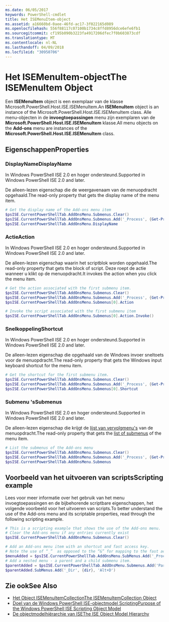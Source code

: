 ```yaml
---
ms.date: 06/05/2017
keywords: PowerShell-cmdlet
title: Het ISEMenuItem-object
ms.assetid: a16660bd-0aee-46fd-ac17-3f022165d089
ms.openlocfilehash: 556f88117c07100b1734c8ffd8956dce6efe6fb1
ms.sourcegitcommit: cf195b090b3223fa4917206dfec7f0b603873cdf
ms.translationtype: MT
ms.contentlocale: nl-NL
ms.lasthandoff: 04/09/2018
ms.locfileid: "30950706"
---
```

# <a name="the-isemenuitem-object"></a><span data-ttu-id="5f74d-103">Het ISEMenuItem-object</span><span class="sxs-lookup"><span data-stu-id="5f74d-103">The ISEMenuItem Object</span></span>

<span data-ttu-id="5f74d-104">Een **ISEMenuItem** object is een exemplaar van de klasse Microsoft.PowerShell.Host.ISE.ISEMenuItem.</span><span class="sxs-lookup"><span data-stu-id="5f74d-104">An **ISEMenuItem** object is an instance of the Microsoft.PowerShell.Host.ISE.ISEMenuItem class.</span></span> <span data-ttu-id="5f74d-105">Alle menu-objecten in de **invoegtoepassingen** menu zijn exemplaren van de **Microsoft.PowerShell.Host.ISE.ISEMenuItem** klasse.</span><span class="sxs-lookup"><span data-stu-id="5f74d-105">All menu objects on the **Add-ons** menu are instances of the **Microsoft.PowerShell.Host.ISE.ISEMenuItem** class.</span></span>

## <a name="properties"></a><span data-ttu-id="5f74d-106">Eigenschappen</span><span class="sxs-lookup"><span data-stu-id="5f74d-106">Properties</span></span>

### <a name="displayname"></a><span data-ttu-id="5f74d-107">DisplayName</span><span class="sxs-lookup"><span data-stu-id="5f74d-107">DisplayName</span></span>

<span data-ttu-id="5f74d-108">In Windows PowerShell ISE 2.0 en hoger ondersteund.</span><span class="sxs-lookup"><span data-stu-id="5f74d-108">Supported in Windows PowerShell ISE 2.0 and later.</span></span>

<span data-ttu-id="5f74d-109">De alleen-lezen eigenschap die de weergavenaam van de menuopdracht opgehaald.</span><span class="sxs-lookup"><span data-stu-id="5f74d-109">The read-only property that gets the display name of the menu item.</span></span>

```powershell
# Get the display name of the Add-ons menu item
$psISE.CurrentPowerShellTab.AddOnsMenu.Submenus.Clear()
$psISE.CurrentPowerShellTab.AddOnsMenu.Submenus.Add('_Process', {Get-Process}, 'Alt+P')
$psISE.CurrentPowerShellTab.AddOnsMenu.DisplayName
```

### <a name="action"></a><span data-ttu-id="5f74d-110">Actie</span><span class="sxs-lookup"><span data-stu-id="5f74d-110">Action</span></span>

<span data-ttu-id="5f74d-111">In Windows PowerShell ISE 2.0 en hoger ondersteund.</span><span class="sxs-lookup"><span data-stu-id="5f74d-111">Supported in Windows PowerShell ISE 2.0 and later.</span></span>

<span data-ttu-id="5f74d-112">De alleen-lezen eigenschap waarin het scriptblok worden opgehaald.</span><span class="sxs-lookup"><span data-stu-id="5f74d-112">The read-only property that gets the block of script.</span></span> <span data-ttu-id="5f74d-113">Deze roept de actie wanneer u klikt op de menuopdracht.</span><span class="sxs-lookup"><span data-stu-id="5f74d-113">It invokes the action when you click the menu item.</span></span>

```powershell
# Get the action associated with the first submenu item.
$psISE.CurrentPowerShellTab.AddOnsMenu.Submenus.Clear()
$psISE.CurrentPowerShellTab.AddOnsMenu.Submenus.Add('_Process', {Get-Process}, 'Alt+P')
$psISE.CurrentPowerShellTab.AddOnsMenu.Submenus[0].Action

# Invoke the script associated with the first submenu item
$psISE.CurrentPowerShellTab.AddOnsMenu.Submenus[0].Action.Invoke()
```

### <a name="shortcut"></a><span data-ttu-id="5f74d-114">Snelkoppeling</span><span class="sxs-lookup"><span data-stu-id="5f74d-114">Shortcut</span></span>

<span data-ttu-id="5f74d-115">In Windows PowerShell ISE 2.0 en hoger ondersteund.</span><span class="sxs-lookup"><span data-stu-id="5f74d-115">Supported in Windows PowerShell ISE 2.0 and later.</span></span>

<span data-ttu-id="5f74d-116">De alleen-lezen eigenschap die opgehaald van de Windows invoer sneltoets voor de menuopdracht.</span><span class="sxs-lookup"><span data-stu-id="5f74d-116">The read-only property that gets the Windows input keyboard shortcut for the menu item.</span></span>

```powershell
# Get the shortcut for the first submenu item.
$psISE.CurrentPowerShellTab.AddOnsMenu.Submenus.Clear()
$psISE.CurrentPowerShellTab.AddOnsMenu.Submenus.Add('_Process', {Get-Process}, 'Alt+P')
$psISE.CurrentPowerShellTab.AddOnsMenu.Submenus[0].Shortcut
```

### <a name="submenus"></a><span data-ttu-id="5f74d-117">Submenu 's</span><span class="sxs-lookup"><span data-stu-id="5f74d-117">Submenus</span></span>

<span data-ttu-id="5f74d-118">In Windows PowerShell ISE 2.0 en hoger ondersteund.</span><span class="sxs-lookup"><span data-stu-id="5f74d-118">Supported in Windows PowerShell ISE 2.0 and later.</span></span>

<span data-ttu-id="5f74d-119">De alleen-lezen eigenschap die krijgt de [lijst van vervolgmenu's](The-ISEMenuItemCollection-Object.md) van de menuopdracht.</span><span class="sxs-lookup"><span data-stu-id="5f74d-119">The read-only property that gets the [list of submenus](The-ISEMenuItemCollection-Object.md) of the menu item.</span></span>

```powershell
# List the submenus of the Add-ons menu
$psISE.CurrentPowerShellTab.AddOnsMenu.Submenus.Clear()
$psISE.CurrentPowerShellTab.AddOnsMenu.Submenus.Add('_Process', {Get-Process}, 'Alt+P')
$psISE.CurrentPowerShellTab.AddOnsMenu.Submenus
```

## <a name="scripting-example"></a><span data-ttu-id="5f74d-120">Voorbeeld van het uitvoeren van scripts</span><span class="sxs-lookup"><span data-stu-id="5f74d-120">Scripting example</span></span>

<span data-ttu-id="5f74d-121">Lees voor meer informatie over het gebruik van het menu invoegtoepassingen en de bijbehorende scriptbare eigenschappen, het volgende voorbeeld voor het uitvoeren van scripts.</span><span class="sxs-lookup"><span data-stu-id="5f74d-121">To better understand the use of the Add-ons menu and its scriptable properties, read through the following scripting example.</span></span>

```powershell
# This is a scripting example that shows the use of the Add-ons menu.
# Clear the Add-ons menu if any entries currently exist
$psISE.CurrentPowerShellTab.AddOnsMenu.Submenus.Clear()

# Add an Add-ons menu item with an shortcut and fast access key.
# Note the use of “_”  as opposed to the “&” for mapping to the fast access key letter for the menu item.
$menuAdded = $psISE.CurrentPowerShellTab.AddOnsMenu.SubMenus.Add('_Process', {Get-Process}, 'Alt+P')
# Add a nested menu - a parent and a child submenu item.
$parentAdded = $psISE.CurrentPowerShellTab.AddOnsMenu.Submenus.Add('Parent', $null, $null)
$parentAdded.SubMenus.Add('_Dir', {dir}, 'Alt+D')
```

## <a name="see-also"></a><span data-ttu-id="5f74d-122">Zie ook</span><span class="sxs-lookup"><span data-stu-id="5f74d-122">See Also</span></span>

- [<span data-ttu-id="5f74d-123">Het Object ISEMenuItemCollection</span><span class="sxs-lookup"><span data-stu-id="5f74d-123">The ISEMenuItemCollection Object</span></span>](The-ISEMenuItemCollection-Object.md)
- [<span data-ttu-id="5f74d-124">Doel van de Windows PowerShell ISE-objectmodel Scripting</span><span class="sxs-lookup"><span data-stu-id="5f74d-124">Purpose of the Windows PowerShell ISE Scripting Object Model</span></span>](Purpose-of-the-Windows-PowerShell-ISE-Scripting-Object-Model.md)
- [<span data-ttu-id="5f74d-125">De objectmodelhiërarchie van ISE</span><span class="sxs-lookup"><span data-stu-id="5f74d-125">The ISE Object Model Hierarchy</span></span>](The-ISE-Object-Model-Hierarchy.md)
